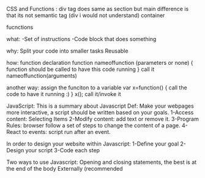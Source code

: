 CSS and Functions :
div tag does same as section but main difference is that its not semantic tag (div i would not understand)
container

fucnctions

what: -Set of instructions -Code block that does something

why: Split your code into smaller tasks Reusable

how: function declaration function nameoffunction (parameters or none) { function should be called to have this code running } call it nameoffunction(arguments)

another way: assign the funciton to a variable var x=function() { call the code to have it running :) } x(); call it/invoke it

JavaScript:
This is a summary about Javascript
Def: Make your webpages more interactive, a script should be written based on your goals. 1-Access content: Selecting Items 2-Modify content: add text or remove it. 3-Program Rules: browser follow a set of steps to change the content of a page. 4-React to events: script run after an event.

In order to design your website within Javascript: 1-Define your goal 2-Design your script 3-Code each step

Two ways to use Javascript:
Opening and closing statements, the best is at the end of the body
Externally (recommended